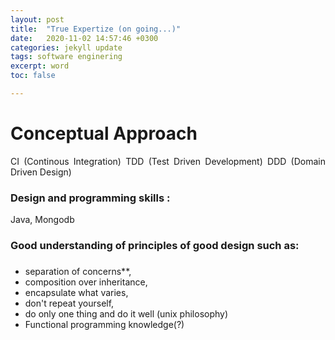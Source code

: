 ```yaml
---
layout: post
title:  "True Expertize (on going...)"
date:   2020-11-02 14:57:46 +0300
categories: jekyll update
tags: software enginering
excerpt: word
toc: false

---
```


<style>
p {
    text-align:justify;  
	  text-justify:auto;

}
</style>
<h1>Conceptual Approach</h1>

CI (Continous Integration)
TDD (Test Driven Development)
DDD (Domain Driven Design)


### Design and programming skills :
Java,
Mongodb


### Good understanding of principles of good design such as:
###

- separation of concerns**,
- composition over inheritance,
- encapsulate what varies,
- don't repeat yourself,
- do only one thing and do it well (unix philosophy)
- Functional programming knowledge(?)
